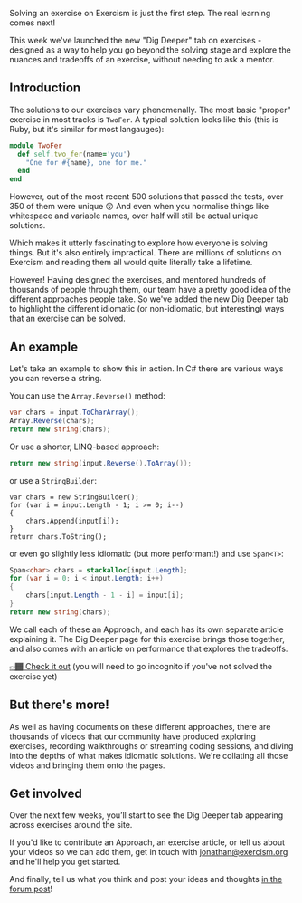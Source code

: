 Solving an exercise on Exercism is just the first step.
The real learning comes next!

This week we've launched the new "Dig Deeper" tab on exercises - designed as a way to help you go beyond the solving stage and explore the nuances and tradeoffs of an exercise, without needing to ask a mentor.

## Introduction

The solutions to our exercises vary phenomenally.
The most basic "proper" exercise in most tracks is `TwoFer`.
A typical solution looks like this (this is Ruby, but it's similar for most langauges):

```ruby
module TwoFer
  def self.two_fer(name='you')
    "One for #{name}, one for me."
  end
end
```

However, out of the most recent 500 solutions that passed the tests, over 350 of them were unique 😲
And even when you normalise things like whitespace and variable names, over half will still be actual unique solutions.

Which makes it utterly fascinating to explore how everyone is solving things.
But it's also entirely impractical. There are millions of solutions on Exercism and reading them all would quite literally take a lifetime.

However! Having designed the exercises, and mentored hundreds of thousands of people through them, our team have a pretty good idea of the different approaches people take.
So we've added the new Dig Deeper tab to highlight the different idiomatic (or non-idiomatic, but interesting) ways that an exercise can be solved.

## An example

Let's take an example to show this in action.
In C# there are various ways you can reverse a string.

You can use the `Array.Reverse()` method:
```csharp
var chars = input.ToCharArray();
Array.Reverse(chars);
return new string(chars);
```

Or use a shorter, LINQ-based approach:
```csharp
return new string(input.Reverse().ToArray());
```

or use a `StringBuilder`:
```
var chars = new StringBuilder();
for (var i = input.Length - 1; i >= 0; i--)
{
    chars.Append(input[i]);
}
return chars.ToString();
```

or even go slightly less idiomatic (but more performant!) and use `Span<T>`:

```csharp
Span<char> chars = stackalloc[input.Length];
for (var i = 0; i < input.Length; i++)
{
    chars[input.Length - 1 - i] = input[i];
}
return new string(chars);
```

We call each of these an Approach, and each has its own separate article explaining it.
The Dig Deeper page for this exercise brings those together, and also comes with an article on performance that explores the tradeoffs.

[👉🏾 Check it out](https://exercism.org/tracks/csharp/exercises/reverse-string/dig_deeper) (you will need to go incognito if you've not solved the exercise yet)

## But there's more!

As well as having documents on these different approaches, there are thousands of videos that our community have produced exploring exercises, recording walkthroughs or streaming coding sessions, and diving into the depths of what makes idiomatic solutions.
We're collating all those videos and bringing them onto the pages.

## Get involved

Over the next few weeks, you’ll start to see the Dig Deeper tab appearing across exercises around the site.

If you'd like to contribute an Approach, an exercise article, or tell us about your videos so we can add them, get in touch with [jonathan@exercism.org](mailto:jonathan@exercism.org) and he'll help you get started.

And finally, tell us what you think and post your ideas and thoughts [in the forum post](https://forum.exercism.org/t/its-time-to-dig-deeper/459)!
